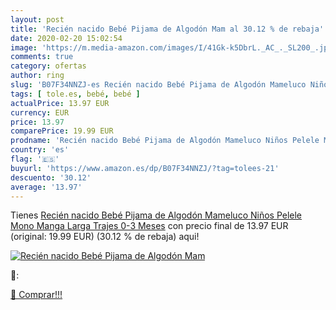 ```yaml
---
layout: post
title: 'Recién nacido Bebé Pijama de Algodón Mam al 30.12 % de rebaja'
date: 2020-02-20 15:02:54
image: 'https://m.media-amazon.com/images/I/41Gk-k5DbrL._AC_._SL200_.jpg'
comments: true
category: ofertas
author: ring
slug: 'B07F34NNZJ-es Recién nacido Bebé Pijama de Algodón Mameluco Niños Pelele...'
tags: [ tole.es, bebé, bebé ]
actualPrice: 13.97 EUR
currency: EUR
price: 13.97
comparePrice: 19.99 EUR
prodname: 'Recién nacido Bebé Pijama de Algodón Mameluco Niños Pelele Mono Manga Larga Trajes 0-3 Meses'
country: 'es'
flag: '🇪🇸'
buyurl: 'https://www.amazon.es/dp/B07F34NNZJ/?tag=tolees-21'
descuento: '30.12'
average: '13.97'
---
```


Tienes [Recién nacido Bebé Pijama de Algodón Mameluco Niños Pelele Mono Manga Larga Trajes 0-3 Meses](https://www.amazon.es/dp/B07F34NNZJ/?tag=tolees-21) con precio final de  13.97 EUR (original: 19.99 EUR) (30.12 %  de rebaja) aqui!

[![Recién nacido Bebé Pijama de Algodón Mam](https://m.media-amazon.com/images/I/41Gk-k5DbrL._AC_._SL200_.jpg)](https://www.amazon.es/dp/B07F34NNZJ/?tag=tolees-21)

🔎:


[🛒 Comprar!!!](https://www.amazon.es/dp/B07F34NNZJ/?tag=tolees-21)
